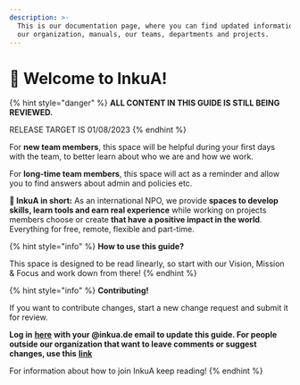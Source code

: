 ```yaml
---
description: >-
  This is our documentation page, where you can find updated information about
  our organization, manuals, our teams, departments and projects.
---
```


# 👋 Welcome to InkuA!

{% hint style="danger" %}
**ALL CONTENT IN THIS GUIDE IS STILL BEING REVIEWED.**&#x20;

RELEASE TARGET IS 01/08/2023
{% endhint %}

For **new team members**, this space will be helpful during your first days with the team, to better learn about who we are and how we work.

For **long-time team members**, this space will act as a reminder and allow you to find answers about admin and policies etc.



**📝 InkuA in short:** As an international NPO, we provide **spaces to develop skills, learn tools and earn real experience** while working on projects members choose or create **that have a positive impact in the world**. Everything for free, remote, flexible and part-time.



{% hint style="info" %}
**How to use this guide?**

This space is designed to be read linearly, so start with our Vision, Mission & Focus and work down from there!&#x20;
{% endhint %}

{% hint style="info" %}
**Contributing!**

If you want to contribute changes, start a new change request and submit it for review.&#x20;

**Log in** [**here**](https://app.gitbook.com/o/pnR10AS5wBwJxUrdOYdL/home) **with your @inkua.de email to update this guide. For people outside our organization that want to leave comments or suggest changes, use this** [**link**](https://app.gitbook.com/invite/pnR10AS5wBwJxUrdOYdL/yk0yZ4ChnrKgMw0B9GVX)

For information about how to join InkuA keep reading! &#x20;
{% endhint %}
